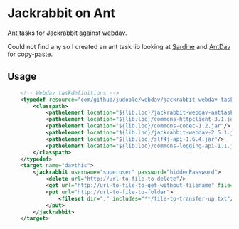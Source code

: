 # Jackrabbit on Ant

Ant tasks for Jackrabbit against webdav.

Could not find any so I created an ant task lib looking at [Sardine](https://code.google.com/p/sardine/) and [AntDav](http://code.google.com/p/antdav/) for copy-paste.

## Usage
```xml
    <!-- Webdav taskdefinitions -->
    <typedef resource="com/github/judoole/webdav/jackrabbit-webdav-tasks.xml">
        <classpath>
            <pathelement location="${lib.loc}/jackrabbit-webdav-anttasks-0.4.jar"/>
            <pathelement location="${lib.loc}/commons-httpclient-3.1.jar"/>
            <pathelement location="${lib.loc}/commons-codec-1.2.jar"/>
            <pathelement location="${lib.loc}/jackrabbit-webdav-2.5.1.jar"/>
            <pathelement location="${lib.loc}/slf4j-api-1.6.4.jar"/>
            <pathelement location="${lib.loc}/commons-logging-api-1.1.jar"/>
        </classpath>
    </typedef>
    <target name="davthis">
        <jackrabbit username="superuser" password="hiddenPassword">
            <delete url="http://url-to-file-to-delete"/>        
            <get url="http://url-to-file-to-get-without-filename" file="remote-filename" fileOut="local-filename" />        
            <put url="http://url-to-file-to-folder">
                <fileset dir="." includes="**/file-to-transfer-up.txt"/>
            </put>
        </jackrabbit>
    </target>
```
